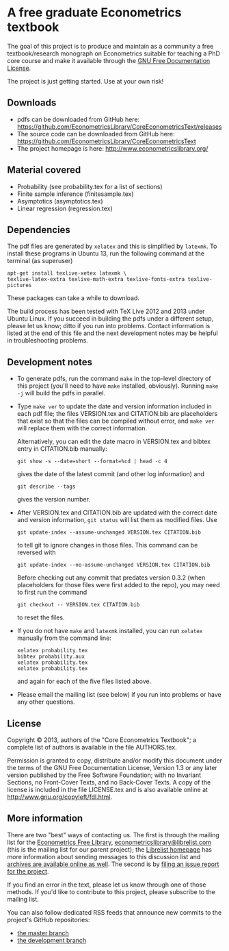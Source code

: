A free graduate Econometrics textbook
=====================================

The goal of this project is to produce and maintain as a community a
free textbook/research monograph on Econometrics suitable for teaching
a PhD core course and make it available through the
[GNU Free Documentation License](http://www.gnu.org/copyleft/fdl.html).

The project is just getting started. Use at your own risk!

Downloads
---------

* pdfs can be downloaded from GitHub here:
  <https://github.com/EconometricsLibrary/CoreEconometricsText/releases>
* The source code can be downloaded from GitHub here:
  <https://github.com/EconometricsLibrary/CoreEconometricsText>
* The project homepage is here:
  <http://www.econometricslibrary.org/>

Material covered
----------------

* Probability (see probability.tex for a list of sections)
* Finite sample inference (finitesample.tex)
* Asymptotics (asymptotics.tex)
* Linear regression (regression.tex)

Dependencies
------------

The pdf files are generated by `xelatex` and this is simplified by
`latexmk`.  To install these programs in Ubuntu 13, run the following
command at the terminal (as superuser)

    apt-get install texlive-xetex latexmk \
    texlive-latex-extra texlive-math-extra texlive-fonts-extra texlive-pictures

These packages can take a while to download.

The build process has been tested with TeX Live 2012 and 2013 under
Ubuntu Linux.  If you succeed in building the pdfs under a different
setup, please let us know; ditto if you run into problems.  Contact
information is listed at the end of this file and the next development
notes may be helpful in troubleshooting problems.

Development notes
-----------------

* To generate pdfs, run the command `make` in the top-level directory
  of this project (you'll need to have `make` installed, obviously).
  Running `make -j` will build the pdfs in parallel.

* Type `make ver` to update the date and version information included
  in each pdf file; the files VERSION.tex and CITATION.bib are
  placeholders that exist so that the files can be compiled without
  error, and `make ver` will replace them with the correct information.

  Alternatively, you can edit the date macro in VERSION.tex and bibtex
  entry in CITATION.bib manually:

      git show -s --date=short --format=%cd | head -c 4

  gives the date of the latest commit (and other log information) and 

      git describe --tags

  gives the version number.

* After VERSION.tex and CITATION.bib are updated with the correct date
  and version information, `git status` will list them as modified
  files.  Use

      git update-index --assume-unchanged VERSION.tex CITATION.bib

  to tell git to ignore changes in those files.  This command can be
  reversed with

      git update-index --no-assume-unchanged VERSION.tex CITATION.bib

  Before checking out any commit that predates version 0.3.2 (when
  placeholders for those files were first added to the repo), you may
  need to first run the command

      git checkout -- VERSION.tex CITATION.bib

  to reset the files.

* If you do not have `make` and `latexmk` installed, you can run
  `xelatex` manually from the command line:

      xelatex probability.tex
      bibtex probability.aux
      xelatex probability.tex
      xelatex probability.tex

  and again for each of the five files listed above.

* Please email the mailing list (see below) if you run into problems
  or have any other questions.

License
-------

Copyright © 2013, authors of the "Core Econometrics Textbook"; a
complete list of authors is available in the file AUTHORS.tex.

Permission is granted to copy, distribute and/or modify this document
under the terms of the GNU Free Documentation License, Version 1.3 or
any later version published by the Free Software Foundation; with no
Invariant Sections, no Front-Cover Texts, and no Back-Cover Texts.  A
copy of the license is included in the file LICENSE.tex and is also
available online at <http://www.gnu.org/copyleft/fdl.html>.

More information
----------------

There are two "best" ways of contacting us.  The first is through the
mailing list for the [Econometrics Free
Library](http://www.econometricslibrary.org),
<econometricslibrary@librelist.com> (this is the mailing list for our
parent project); the [Librelist homepage](http://librelist.com/) has
more information about sending messages to this discussion list and
[archives are available online as
well](http://librelist.com/browser/econometricslibrary/).  The second
is by [filing an issue report for the
project](https://github.com/EconometricsLibrary/GraduateText/issues/new).

If you find an error in the text, please let us know through one of
those methods.  If you'd like to contribute to this project, please
subscribe to the mailing list.

You can also follow dedicated RSS feeds that announce new commits to
the project's GitHub repositories:
* [the master branch](https://github.com/EconometricsLibrary/CoreEconometricsText/commits/master.atom)
* [the development branch](https://github.com/EconometricsLibrary/CoreEconometricsText/commits/dev.atom)
